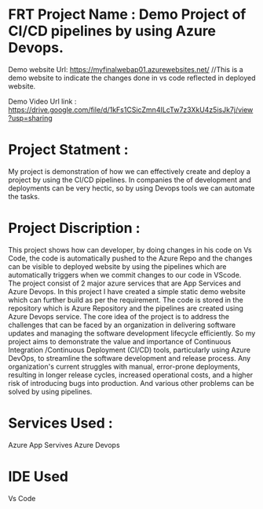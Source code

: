# FRT Project Name : Demo Project of CI/CD pipelines by using Azure Devops. 
Demo website Url: https://myfinalwebap01.azurewebsites.net/
//This is a demo website to indicate the changes done in vs code reflected in deployed website.

Demo Video Url link : https://drive.google.com/file/d/1kFs1CSicZmn4ILcTw7z3XkU4z5isJk7j/view?usp=sharing

# Project Statment :
My project is demonstration of how we can effectively create and deploy a project by using the CI/CD pipelines. In companies the  of development and 
deployments can be very hectic, so by using Devops tools we can automate the tasks. 

# Project Discription :
  This project shows how can developer, by doing changes in his code on Vs Code, the code is automatically  pushed to the Azure Repo and the changes can be 
  visible to deployed website by using the pipelines which are automatically triggers when we commit changes to our code in VScode.
  The project consist of 2 major azure services that are App Services and Azure Devops. In this project I have created a simple static demo website which can further build as per the requirement. The code is stored in the repository which is Azure Repository and the pipelines are created using Azure Devops service.
  The core idea of the project is to address the challenges that can be faced by an organization in delivering software updates and managing the software development lifecycle efficiently. So my project aims to demonstrate the value and importance of Continuous Integration /Continuous Deployment (CI/CD) tools, particularly using Azure DevOps, to streamline the software development and release process.
  Any organization's current struggles with manual, error-prone deployments, resulting in longer release cycles, increased operational costs, and a higher risk of introducing bugs into production. And various other problems can be solved by using pipelines.
   
# Services Used :
Azure App Servives
Azure Devops

# IDE Used
Vs Code
